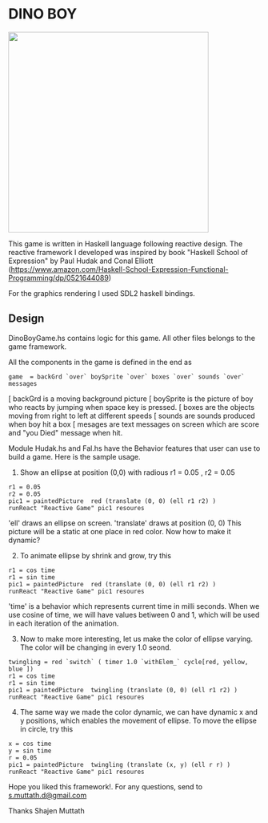 
 #  DINO BOY

<img src="dinoBoyDemo.gif" width="400">

  This game is written in Haskell language following reactive design. The reactive framework
I developed was inspired by book "Haskell School of Expression" by Paul Hudak and Conal Elliott
(https://www.amazon.com/Haskell-School-Expression-Functional-Programming/dp/0521644089)

For the graphics rendering I used SDL2 haskell bindings.

## Design

DinoBoyGame.hs contains logic for this game. All other files belongs to the game framework.

All the components in the game is defined in the end as
```
game  = backGrd `over` boySprite `over` boxes `over` sounds `over` messages
```

[ backGrd is a moving background picture
[ boySprite is the picture of boy who reacts by jumping when space key is pressed.
[ boxes are the objects moving from right to left at different speeds
[ sounds are sounds produced when boy hit a box
[ mesages are text messages on screen which are score and "you Died" message when hit.

Module Hudak.hs and Fal.hs have the Behavior features that user can use to build a game. Here is the sample usage.

1) Show an ellipse at position (0,0) with radious r1 = 0.05 , r2 = 0.05
```
r1 = 0.05
r2 = 0.05
pic1 = paintedPicture  red (translate (0, 0) (ell r1 r2) )
runReact "Reactive Game" pic1 resoures
```
'ell' draws an ellipse on screen. 'translate' draws at position (0, 0)
This picture will be a static at one place in red color. Now how to make it dynamic?

2) To animate ellipse by shrink and grow, try this

```
r1 = cos time
r1 = sin time
pic1 = paintedPicture  red (translate (0, 0) (ell r1 r2) )
runReact "Reactive Game" pic1 resoures
```
'time' is a behavior which represents current time in milli seconds. When we use
cosine of time, we will have values betiween 0 and 1, which will be used in each iteration of the animation.

3) Now to make more interesting, let us make the color of ellipse varying.
The color will be changing in every 1.0 seond.
```
twingling = red `switch` ( timer 1.0 `withElem_` cycle[red, yellow, blue ])
r1 = cos time
r1 = sin time
pic1 = paintedPicture  twingling (translate (0, 0) (ell r1 r2) )
runReact "Reactive Game" pic1 resoures
```

4) The same way we made the color dynamic, we can have dynamic x and y positions, which enables the movement of ellipse.
To move the ellipse in circle, try this

```
x = cos time
y = sin time
r = 0.05
pic1 = paintedPicture  twingling (translate (x, y) (ell r r) )
runReact "Reactive Game" pic1 resoures
```

Hope you liked this framework!. For any questions, send to s.muttath.d@gmail.com

Thanks
Shajen Muttath
